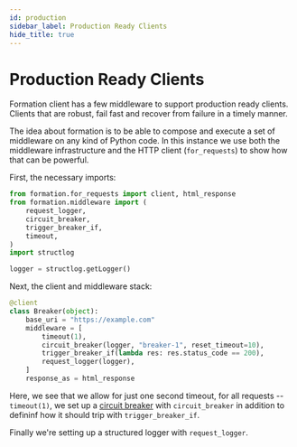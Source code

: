 ```yaml
---
id: production
sidebar_label: Production Ready Clients
hide_title: true
---
```

# Production Ready Clients

Formation client has a few middleware to support production ready clients. Clients that are robust, fail fast and recover from failure in a timely manner.

The idea about formation is to be able to compose and execute a set of middleware on any kind of Python code. In this instance we use both the middleware infrastructure and the HTTP client (`for_requests`) to show how that can be powerful.

First, the necessary imports:

```py
from formation.for_requests import client, html_response
from formation.middleware import (
    request_logger,
    circuit_breaker,
    trigger_breaker_if,
    timeout,
)
import structlog

logger = structlog.getLogger()
```

Next, the client and middleware stack:


```py
@client
class Breaker(object):
    base_uri = "https://example.com"
    middleware = [
        timeout(1),
        circuit_breaker(logger, "breaker-1", reset_timeout=10),
        trigger_breaker_if(lambda res: res.status_code == 200),
        request_logger(logger),
    ]
    response_as = html_response
```
Here, we see that we allow for just one second timeout, for all requests -- `timeout(1)`, we set up a [circuit breaker](https://martinfowler.com/bliki/CircuitBreaker.html) with `circuit_breaker` in addition to defininf how it should trip with `trigger_breaker_if`.

Finally we're setting up a structured logger with `request_logger`.

